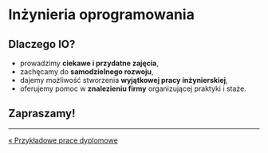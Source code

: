 # Inżynieria oprogramowania

## Dlaczego IO?
- prowadzimy **ciekawe i przydatne zajęcia**,
- zachęcamy do **samodzielnego rozwoju**,
- dajemy możliwość stworzenia **wyjątkowej pracy inżynierskiej**,
- oferujemy pomoc w **znalezieniu firmy** organizującej praktyki i staże.

## Zapraszamy!

---
[&laquo; Przykładowe prace dyplomowe](prace_dyplomowe.md)

